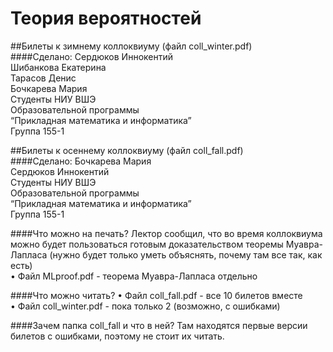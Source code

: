 # Теория вероятностей
  
##Билеты к зимнему коллоквиуму (файл coll_winter.pdf)  
####Сделано:
Сердюков Иннокентий  
Шибанкова Екатерина  
Тарасов Денис  
Бочкарева Мария  
Студенты НИУ ВШЭ  
Образовательной программы  
“Прикладная математика и информатика”  
Группа 155-1  
 
 
##Билеты к осеннему коллоквиуму (файл coll_fall.pdf)  
####Сделано:
Бочкарева Мария  
Сердюков Иннокентий  
Студенты НИУ ВШЭ  
Образовательной программы  
“Прикладная математика и информатика”  
Группа 155-1  
  
####Что можно на печать?
Лектор сообщил, что во время коллоквиума можно будет пользоваться готовым доказательством теоремы Муавра-Лапласа (нужно будет только уметь объяснять, почему там все так, как есть)  
•	Файл MLproof.pdf - теорема Муавра-Лапласа отдельно

####Что можно читать?
•	Файл coll_fall.pdf - все 10 билетов вместе  
•	Файл coll_winter.pdf - пока только 2 (возможно, с ошибками)
  
####Зачем папка coll_fall и что в ней?
Там находятся первые версии билетов с ошибками, поэтому не стоит их читать.
